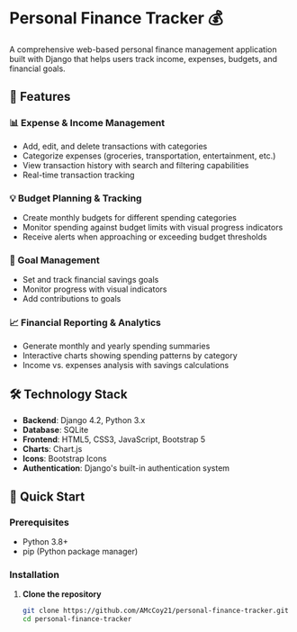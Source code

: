 # Personal Finance Tracker 💰

A comprehensive web-based personal finance management application built with Django that helps users track income, expenses, budgets, and financial goals.

## 🌟 Features

### 📊 Expense & Income Management
- Add, edit, and delete transactions with categories
- Categorize expenses (groceries, transportation, entertainment, etc.)
- View transaction history with search and filtering capabilities
- Real-time transaction tracking

### 💡 Budget Planning & Tracking
- Create monthly budgets for different spending categories
- Monitor spending against budget limits with visual progress indicators
- Receive alerts when approaching or exceeding budget thresholds

### 🎯 Goal Management
- Set and track financial savings goals
- Monitor progress with visual indicators
- Add contributions to goals

### 📈 Financial Reporting & Analytics
- Generate monthly and yearly spending summaries
- Interactive charts showing spending patterns by category
- Income vs. expenses analysis with savings calculations

## 🛠️ Technology Stack

- **Backend**: Django 4.2, Python 3.x
- **Database**: SQLite
- **Frontend**: HTML5, CSS3, JavaScript, Bootstrap 5
- **Charts**: Chart.js
- **Icons**: Bootstrap Icons
- **Authentication**: Django's built-in authentication system

## 🚀 Quick Start

### Prerequisites
- Python 3.8+
- pip (Python package manager)

### Installation

1. **Clone the repository**
   ```bash
   git clone https://github.com/AMcCoy21/personal-finance-tracker.git
   cd personal-finance-tracker
